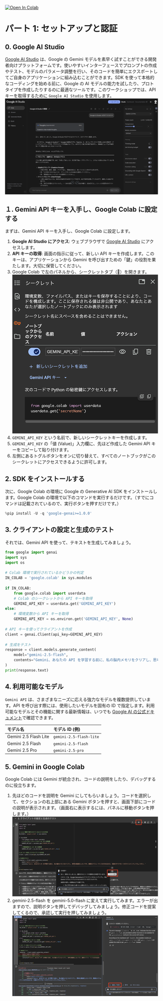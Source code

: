 [![Open In Colab](https://colab.research.google.com/assets/colab-badge.svg)](https://colab.research.google.com/github/kkitase/gemini-2.5-findy/blob/main/notebooks/00-jp-setup-and-authentication.ipynb)

# パート 1: セットアップと認証

## 0. Google AI Studio 

[Google AI Studio](https://aistudio.google.com/) は、Google の Gemini モデルを素早く試すことができる開発者向けプラットフォームです。使いやすいインターフェースでプロンプトの作成やテスト、モデルのパラメータ調整を行い、そのコードを簡単にエクスポートしてご自身のアプリケーションに組み込むことができます。SDK を使って本格的なコーディングを始める前に、Google の AI モデルの能力を試したり、プロトタイプを作成したりするのに最適なツールです。このワークショップでは、API キーを取得するために `Google AI Studio` を使用します。
![alt text](../assets/00-0-1.png)

## １. Gemini API キーを入手し、Google Colab に設定する

まずは、Gemini API キーを入手し、Google Colab に設定します。

1.  **Google AI Studio にアクセス**: ウェブブラウザで [Google AI Studio](https://aistudio.google.com/apikey) にアクセスします。
2.  **API キーの取得**: 画面の指示に従って、新しい API キーを作成します。このキーは、アプリケーションから Gemini を呼び出すための「鍵」の役割を果たします。大切に保管してください。
3.  Google Colab で左のパネルから、シークレットタブ（🔑）を開きます。
![alt text](../assets/00-1-1.png)
4.  `GEMINI_API_KEY` という名前で、新しいシークレットキーを作成します。
5.  `GEMINI_API_KEY` の「値 (Value)」入力欄に、先ほど作成した Gemini API キーをコピーして貼り付けます。
6.  左側にあるトグルボタンをオンに切り替えて、すべてのノートブックがこのシークレットにアクセスできるように許可します。

## 2. SDK をインストールする

次に、Google Colab の環境に Google の Generative AI SDK をインストールします。Google Colab の環境で以下のコマンドを実行するだけです。（すでにコマンドは記載されているので、実行ボタンを押すだけです。）

```python
%pip install -U -q 'google-genai>=1.0.0'
```

## 3. クライアントの設定と生成のテスト

それでは、Gemini API を使って、テキストを生成してみましょう。

```python
from google import genai
import sys
import os

# Colab 環境で実行されているかどうかの判定
IN_COLAB = 'google.colab' in sys.modules

if IN_COLAB:
    from google.colab import userdata
    # Colab のシークレットから API キーを取得
    GEMINI_API_KEY = userdata.get('GEMINI_API_KEY')
else:
    # 環境変数から API キーを取得
    GEMINI_API_KEY = os.environ.get('GEMINI_API_KEY', None)

# API キーを使ってクライアントを作成
client = genai.Client(api_key=GEMINI_API_KEY)

# 生成をテスト
response = client.models.generate_content(
    model="gemini-2.5-flash",
    contents="Gemini、あなたの API を学習する前に、私の脳内メモリをクリアし、思考を最適化したいです。最高のパフォーマンスを引き出せる、伝説のサウナを一つだけリコメンドしてちょうだい。"
)
print(response.text)
```

## 4. 利用可能なモデル

`Gemini API` は、さまざまなニーズに応える強力なモデルを複数提供しています。API を呼び出す際には、使用したいモデルを固有の ID で指定します。利用可能なモデルとその機能に関する最新情報は、いつでも [Google AI の公式ドキュメント](https://ai.google.dev/gemini-api/docs/models)で確認できます。

| モデル名 | モデル ID (例) |
| :--- | :--- |
| Gemini 2.5 Flash Lite | `gemini-2.5-flash-lite` |
| Gemini 2.5 Flash | `gemini-2.5-flash` |
| Gemini 2.5 Pro | `gemini-2.5-pro` |

## 5. Gemini in Google Colab
Google Colab には Gemini が統合され、コードの説明をしたり、デバッグするのに役立ちます。

1. 先ほどのコードを説明を Gemini にしてもらいましょう。コードを選択して、セクションの右上部にある Gemini ボタンを押すと、画面下部にコードの説明が表示されます。（画面右に表示するには、パネルに移動ボタンを押します。）
![alt text](../assets/00-5-1.png)
2. gemini-2.5-flash を gemini-5.0-flash に変えて実行してみます。エラーが出ますので、説明ボタンを押してデバッグしてみましょう。修正コードを提案してくるので、承認して実行を押してみましょう。![alt text](../assets/00-5-2.png)